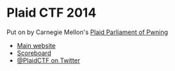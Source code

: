 # Plaid CTF 2014
Put on by Carnegie Mellon's [Plaid Parliament of Pwning](http://pwning.net)

* [Main website](http://play.plaidctf.com/)
* [Scoreboard](http://play.plaidctf.com/scoreboard)
* [@PlaidCTF on Twitter](https://twitter.com/PlaidCTF)
